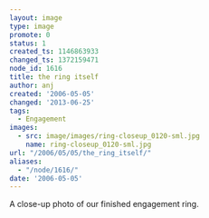 ```yaml
---
layout: image
type: image
promote: 0
status: 1
created_ts: 1146863933
changed_ts: 1372159471
node_id: 1616
title: the ring itself
author: anj
created: '2006-05-05'
changed: '2013-06-25'
tags:
  - Engagement
images:
  - src: image/images/ring-closeup_0120-sml.jpg
    name: ring-closeup_0120-sml.jpg
url: "/2006/05/05/the_ring_itself/"
aliases:
  - "/node/1616/"
date: '2006-05-05'
---
```

A close-up photo of our finished engagement ring.
